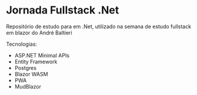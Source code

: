# Jornada Fullstack .Net

<p>Repositório de estudo para em .Net, utilizado na semana de estudo fullstack em blazor do André Baltieri</p>

Tecnologias:

* ASP.NET Minimal APIs
* Entity Framework
* Postgres
* Blazor WASM
* PWA
* MudBlazor